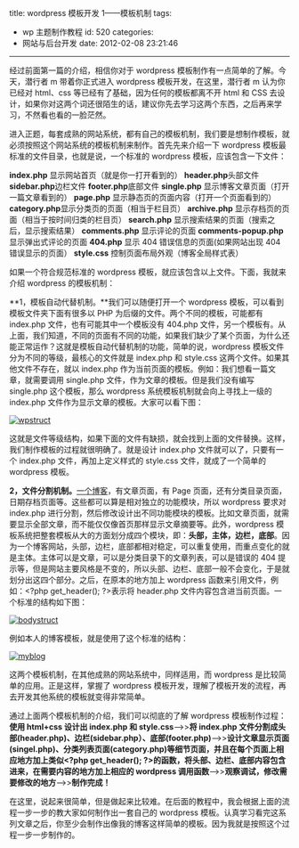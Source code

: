 title: wordpress 模板开发 1——模板机制
tags:

- wp 主题制作教程
  id: 520
  categories:
- 网站与后台开发
  date: 2012-02-08 23:21:46

---

经过前面第一篇的介绍，相信你对于 wordpress 模板制作有一点简单的了解。今天，潜行者 m 带着你正式进入 wordpress 模板开发，在这里，潜行者 m 认为你已经对 html、css 等已经有了基础，因为任何的模板都离不开 html 和 CSS 去设计，如果你对这两个词还很陌生的话，建议你先去学习这两个东西，之后再来学习，不然看也看的一脸茫然。

进入正题，每套成熟的网站系统，都有自己的模板机制，我们要是想制作模板，就必须按照这个网站系统的模板机制来制作。首先先来介绍一下 wordpress 模板最标准的文件目录，也就是说，一个标准的 wordpress 模板，应该包含一下文件：

**index.php** 显示网站首页（就是你一打开看到的）
**header.php**头部文件
**sidebar.php**边栏文件
**footer.php**底部文件
**single.php** 显示博客文章页面（打开一篇文章看到的）
**page.php** 显示静态页的页面内容（打开一个页面看到的）
**category.php**显示分类页的页面（相当于栏目页）
**archive.php** 显示存档页的页面（相当于按时间归类的栏目页）
**search.php** 显示搜索结果的页面（搜索之后，显示搜索结果）
**comments.php** 显示评论的页面
**comments-popup.php** 显示弹出式评论的页面
**404.php** 显示 404 错误信息的页面(如果网站出现 404 错误显示的页面）
**style.css** 控制页面布局外观（博客全局样式表）

如果一个符合规范标准的 wordpress 模板，就应该包含以上文件。下面，我就来介绍 wordpress 的模板机制：

**1，模板自动代替机制。**我们可以随便打开一个 wordpress 模板，可以看到模板文件夹下面有很多以 PHP 为后缀的文件。两个不同的模板，可能都有 index.php 文件，也有可能其中一个模板没有 404.php 文件，另一个模板有。从上面，我们知道，不同的页面有不同的功能，如果我们缺少了某个页面，为什么还能正常运作？这就是模板自动代替机制的功能，简单的说，wordpress 模板文件分为不同的等级，最核心的文件就是 index.php 和 style.css 这两个文件。如果其他文件不存在，就以 index.php 作为当前页面的模板。例如：我们想看一篇文章，就需要调用 single.php 文件，作为文章的模板。但是我们没有编写 single.php 这个模板，那么 wordpress 系统模板机制就会向上寻找上一级的 index.php 文件作为显示文章的模板。大家可以看下图：

[![](https://qxzm-cdn.sapi.work/blog/2012/02/wpstruct.png "wpstruct")](https://qxzm-cdn.sapi.work/blog/2012/02/wpstruct.png)

这就是文件等级结构，如果下面的文件有缺损，就会找到上面的文件替换。这样，我们制作模板的过程就很明确了。就是设计 index.php 文件就可以了，只要有一个 index.php 文件，再加上定义样式的 style.css 文件，就成了一个简单的 wordpress 模板。

**2，文件分割机制。**[一个博客](http://www.qianxingzhem.com)，有文章页面，有 Page 页面，还有分类目录页面，日期存档页面等。这些都可以算是相对独立的功能模块，所以 wordpress 要求对 index.php 进行分割，然后修改设计出不同功能模块的模板。比如文章页面，就需要显示全部文章，而不能仅仅像首页那样显示文章摘要等。此外，wordpress 模板系统把整套模板从大的方面划分成四个模块，即：**头部，主体，边栏，底部**。因为一个博客网站，头部，边栏，底部都相对稳定，可以重复使用，而重点变化的就是主体。主体可以是文章，可以是分类目录下的文章列表，可以是错误的 404 提示等，但是网站主要风格是不变的，所以头部、边栏、底部一般不会变化，于是就划分出这四个部分。之后，在原本的地方加上 wordpress 函数来引用文件，例如：&lt;?php get_header(); ?&gt;表示将 header.php 文件内容包含进当前页面。一个标准的结构如下图：

[![](https://qxzm-cdn.sapi.work/blog/2012/02/bodystruct.png "bodystruct")](https://qxzm-cdn.sapi.work/blog/2012/02/bodystruct.png)

例如本人的博客模板，就是使用了这个标准的结构：

[![](https://qxzm-cdn.sapi.work/blog/2012/02/myblog.png "myblog")](https://qxzm-cdn.sapi.work/blog/2012/02/myblog.png)

这两个模板机制，在其他成熟的网站系统中，同样适用，而 wordpress 是比较简单的应用。正是这样，掌握了 wordpress 模板开发，理解了模板开发的流程，再去开发其他系统的模板就变得非常简单。

通过上面两个模板机制的介绍，我们可以彻底的了解 wordpress 模板制作过程：**使用 html+css 设计出 index.php 和 style.css**——&gt;&gt;**将 index.php 文件分割成头部(header.php)、边栏(sidebar.php）、底部(footer.php)**——&gt;&gt;**设计文章显示页面(singel.php)、分类列表页面(category.php)等细节页面，并且在每个页面上相应地方加上类似&lt;?php get_header(); ?&gt;的函数，将头部、边栏、底部内容包含进来，在需要内容的地方加上相应的 wordpress 调用函数**——&gt;&gt;**观察调试，修改需要修改的地方**——&gt;&gt;**制作完成！**

在这里，说起来很简单，但是做起来比较难。在后面的教程中，我会根据上面的流程一步一步的教大家如何制作出一套自己的 wordpress 模板。认真学习看完这系列文章之后，你至少会制作出像我的博客这样简单的模板。因为我就是按照这个过程一步一步制作的。

&nbsp;
